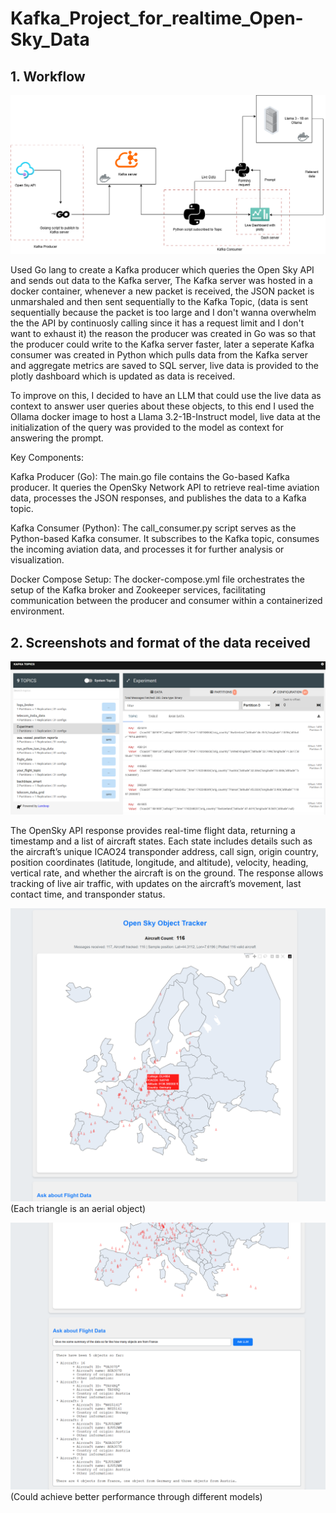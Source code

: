 # Kafka_Project_for_realtime_Open-Sky_Data

## 1. Workflow

![Workflow](https://github.com/Omkar-Pats/Kafka_Project_for_realtime_Open-Sky_Data/blob/main/assets/Workflow.png)

Used Go lang to create a Kafka producer which queries the Open Sky API and sends out data to the Kafka server, The Kafka server was hosted in a docker container, whenever a new packet is received, the JSON packet is unmarshaled and then sent sequentially to the Kafka Topic, (data is sent sequentially because the packet is too large and I don't wanna overwhelm the the API by continuosly calling since it has a request limit and I don't want to exhaust it) the reason the producer was created in Go was so that the producer could write to the Kafka server faster, later a seperate Kafka consumer was created in Python which pulls data from the Kafka server and aggregate metrics are saved to SQL server, live data is provided to the plotly dashboard which is updated as data is received.

To improve on this, I decided to have an LLM that could use the live data as context to answer user queries about these objects, to this end I used the Ollama docker image to host a Llama 3.2-1B-Instruct model, live data at the initialization of the query was provided to the model as context for answering the prompt.

Key Components:

Kafka Producer (Go): The main.go file contains the Go-based Kafka producer. It queries the OpenSky Network API to retrieve real-time aviation data, processes the JSON responses, and publishes the data to a Kafka topic.​

Kafka Consumer (Python): The call_consumer.py script serves as the Python-based Kafka consumer. It subscribes to the Kafka topic, consumes the incoming aviation data, and processes it for further analysis or visualization.​

Docker Compose Setup: The docker-compose.yml file orchestrates the setup of the Kafka broker and Zookeeper services, facilitating communication between the producer and consumer within a containerized environment.

## 2. Screenshots and format of the data received

![Kafka Server](https://github.com/Omkar-Pats/Kafka_Project_for_realtime_Open-Sky_Data/blob/main/assets/Kafka%20server.png)

The OpenSky API response provides real-time flight data, returning a timestamp and a list of aircraft states. Each state includes details such as the aircraft’s unique ICAO24 transponder address, call sign, origin country, position coordinates (latitude, longitude, and altitude), velocity, heading, vertical rate, and whether the aircraft is on the ground. The response allows tracking of live air traffic, with updates on the aircraft’s movement, last contact time, and transponder status. 

![Dashboard](assets/Screenshot.png)
(Each triangle is an aerial object)

![Screenshot of Prompt](https://github.com/Omkar-Pats/Kafka_Project_for_realtime_Open-Sky_Data/blob/main/assets/LLM_question.png)
(Could achieve better performance through different models)
